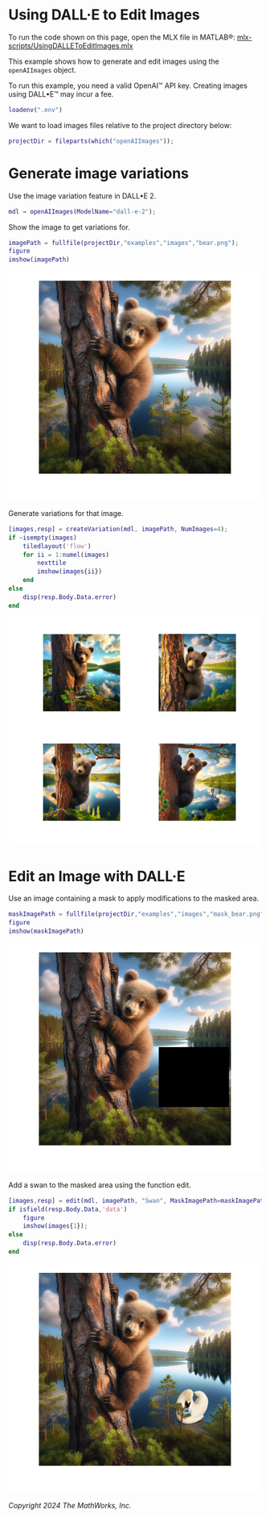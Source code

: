 
# Using DALL·E to Edit Images

To run the code shown on this page, open the MLX file in MATLAB®: [mlx-scripts/UsingDALLEToEditImages.mlx](mlx-scripts/UsingDALLEToEditImages.mlx) 

This example shows how to generate and edit images using the `openAIImages` object.


To run this example, you need a valid OpenAI™ API key. Creating images using DALL•E™ may incur a fee.

```matlab
loadenv(".env")
```

We want to load images files relative to the project directory below:

```matlab
projectDir = fileparts(which("openAIImages"));
```
# Generate image variations

Use the image variation feature in DALL•E 2.

```matlab
mdl = openAIImages(ModelName="dall-e-2");
```

Show the image to get variations for. 

```matlab
imagePath = fullfile(projectDir,"examples","images","bear.png");
figure
imshow(imagePath)
```

![figure_0.png](UsingDALLEToEditImages_media/figure_0.png)

Generate variations for that image.

```matlab
[images,resp] = createVariation(mdl, imagePath, NumImages=4);
if ~isempty(images)
    tiledlayout('flow')
    for ii = 1:numel(images)
        nexttile
        imshow(images{ii})
    end
else
    disp(resp.Body.Data.error)
end
```

![figure_1.png](UsingDALLEToEditImages_media/figure_1.png)
# Edit an Image with DALL·E

Use an image containing a mask to apply modifications to the masked area.

```matlab
maskImagePath = fullfile(projectDir,"examples","images","mask_bear.png");
figure
imshow(maskImagePath)
```

![figure_2.png](UsingDALLEToEditImages_media/figure_2.png)

Add a swan to the masked area using the function edit.

```matlab
[images,resp] = edit(mdl, imagePath, "Swan", MaskImagePath=maskImagePath);
if isfield(resp.Body.Data,'data')
    figure
    imshow(images{1});
else
    disp(resp.Body.Data.error)
end
```

![figure_3.png](UsingDALLEToEditImages_media/figure_3.png)

*Copyright 2024 The MathWorks, Inc.*

